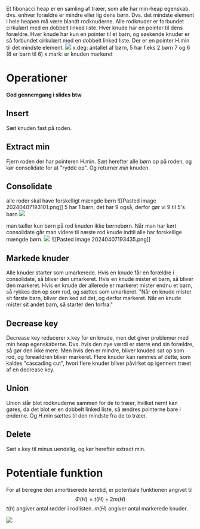 Et fibonacci heap er en samling af træer, som alle har min-heap egenskab, dvs. enhver forældre er mindre eller lig dens børn. Dvs. det mindste element i hele heapen må være blandt rodknuderne.
Alle rodknuder er forbundet cirkulært med en dobbelt linked liste. Hver knude har en pointer til dens forældre. Hver knude har kun en pointer til et barn, og søskende knuder er så forbundet cirkulært med en dobbelt linked liste. Der er en pointer H.min til det mindste element.
![](https://i.imgur.com/Vqu1Lpx.png)
x.deg: antallet af børn, 5 har f.eks 2 børn 7 og 6  (8 er barn til 6)
x.mark: er knuden markeret
# Operationer
**God gennemgang i slides btw**
## Insert
Sæt knuden fast på roden.
## Extract min
Fjern roden der har pointeren H.min. Sæt herefter alle børn op på roden, og kør consolidate for at "rydde op". Og returner $min$ knuden.
## Consolidate
alle roder skal have forskelligt mængde børn
![[Pasted image 20240407193101.png]]
5 har 1 barn, det har 9 også, derfor gør vi 9 til 5's barn
![](https://i.imgur.com/FJDWooU.png)

man tæller kun børn på rod knuden ikke børnebørn.  Når man har kørt consolidate går man videre til næste rod knude indtil alle har forskellige mængde børn. 
![](https://i.imgur.com/iyQRWTb.png)
![[Pasted image 20240407193435.png]]
## Markede knuder
Alle knuder starter som umarkerede. Hvis en knude får en forældre i consolidate, så bliver den umarkeret. Hvis en knude mister et barn, så bliver den markeret. Hvis en knude der allerede er markeret mister endnu et barn, så rykkes den op som rod, og sættes som umarkeret. "Når en knude mister sit første barn, bliver den ked ad det, og derfor markeret. Når en knude mister sit andet barn, så starter den forfra."
## Decrease key
Decrease key reducerer x.key for en knude, men det giver problemer med min heap egenskaberne. Dvs. hvis den nye værdi er større end sin forældre, så gør den ikke mere. Men hvis den er mindre, bliver knuded sat op som rod, og foreældren bliver markeret. Flere knuder kan rammes af dette, som kaldes "cascading cut", hvori flere knuder bliver påvirket op igennem træet af en decrease key.
## Union
Union slår blot rodknuderne sammen for de to træer, hvilket nemt kan gøres, da det blot er en dobbelt linked liste, så ændres pointerne bare i enderne. Og H.min sættes til den mindste fra de to træer.
## Delete
Sæt x.key til minus uendelig, og kør herefter extract min.
# Potentiale funktion
For at beregne den amortiserede køretid, er potentiale funktionen angivet til
$$
\Phi(H)=t(H)+2 m(H)
$$
$t(h)$ angiver antal rødder i rodlisten. $m(H)$ angiver antal markerede knuder.


![](https://i.imgur.com/d8nQUnB.png)